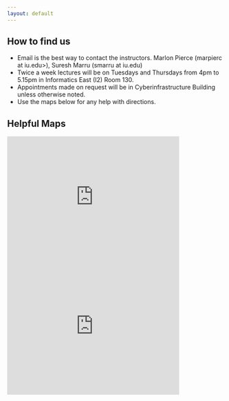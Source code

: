```yaml
---
layout: default
---
```


## How to find us

* Email is the best way to contact the instructors. Marlon Pierce (marpierc at iu.edu>), Suresh Marru (smarru at iu.edu)
* Twice a week lectures will be on Tuesdays and Thursdays from 4pm to 5.15pm in Informatics East (I2) Room 130.
* Appointments made on request will be in Cyberinfrastructure Building unless otherwise noted. 
* Use the maps below for any help with directions. 

## Helpful Maps
  
 <section>
 <iframe src="https://www.google.com/maps/embed?pb=!1m18!1m12!1m3!1d3093.1421153797405!2d-86.52167128567275!3d39.171489826393206!2m3!1f0!2f0!3f0!3m2!1i1024!2i768!4f13.1!3m3!1m2!1s0x886c66c6e3fb15f3%3A0x5ff3f26dda5a28a!2sSchool+of+Informatics+and+Computing!5e0!3m2!1sen!2sus!4v1471228873922" width="400" height="300" frameborder="0" style="border:0" allowfullscreen></iframe>
 <iframe src="https://www.google.com/maps/embed?pb=!1m18!1m12!1m3!1d3093.1141517163055!2d-86.5039175846077!3d39.17212557952912!2m3!1f0!2f0!3f0!3m2!1i1024!2i768!4f13.1!3m3!1m2!1s0x886c66a7070c7375%3A0xac90d61e44f1783a!2sCyber+Infrastructure+Building!5e0!3m2!1sen!2sus!4v1471228293354" width="400" height="300" frameborder="0" style="border:0" allowfullscreen></iframe>
 </section>